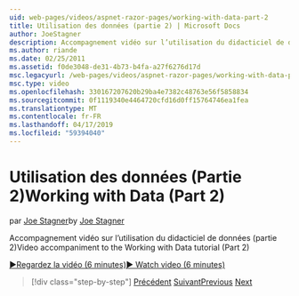 ```yaml
---
uid: web-pages/videos/aspnet-razor-pages/working-with-data-part-2
title: Utilisation des données (partie 2) | Microsoft Docs
author: JoeStagner
description: Accompagnement vidéo sur l’utilisation du didacticiel de données (partie 2)
ms.author: riande
ms.date: 02/25/2011
ms.assetid: f0de3048-de31-4b73-b4fa-a27f6276d17d
msc.legacyurl: /web-pages/videos/aspnet-razor-pages/working-with-data-part-2
msc.type: video
ms.openlocfilehash: 330167207620b29ba4e7382c48763e56f5858834
ms.sourcegitcommit: 0f1119340e4464720cfd16d0ff15764746ea1fea
ms.translationtype: MT
ms.contentlocale: fr-FR
ms.lasthandoff: 04/17/2019
ms.locfileid: "59394040"
---
```

# <a name="working-with-data-part-2"></a><span data-ttu-id="2a32a-103">Utilisation des données (Partie 2)</span><span class="sxs-lookup"><span data-stu-id="2a32a-103">Working with Data (Part 2)</span></span>

<span data-ttu-id="2a32a-104">par [Joe Stagner](https://github.com/JoeStagner)</span><span class="sxs-lookup"><span data-stu-id="2a32a-104">by [Joe Stagner](https://github.com/JoeStagner)</span></span>

<span data-ttu-id="2a32a-105">Accompagnement vidéo sur l’utilisation du didacticiel de données (partie 2)</span><span class="sxs-lookup"><span data-stu-id="2a32a-105">Video accompaniment to the Working with Data tutorial (Part 2)</span></span>

[<span data-ttu-id="2a32a-106">&#9654;Regardez la vidéo (6 minutes)</span><span class="sxs-lookup"><span data-stu-id="2a32a-106">&#9654; Watch video (6 minutes)</span></span>](https://channel9.msdn.com/Blogs/ASP-NET-Site-Videos/working-with-data-part-2)

> [!div class="step-by-step"]
> <span data-ttu-id="2a32a-107">[Précédent](working-with-data-part-1.md)
> [Suivant](displaying-data-in-a-grid.md)</span><span class="sxs-lookup"><span data-stu-id="2a32a-107">[Previous](working-with-data-part-1.md)
[Next](displaying-data-in-a-grid.md)</span></span>
